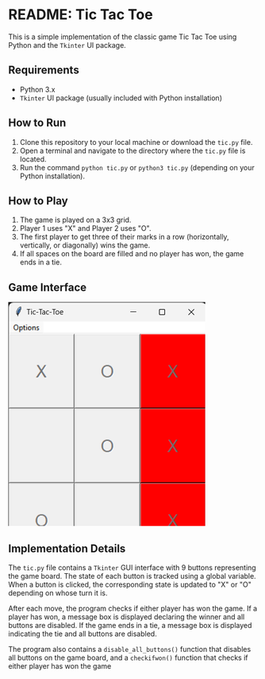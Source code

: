 # README: Tic Tac Toe

This is a simple implementation of the classic game Tic Tac Toe using Python and the `Tkinter` UI package. 

## Requirements

- Python 3.x
- `Tkinter` UI package (usually included with Python installation)

## How to Run

1. Clone this repository to your local machine or download the `tic.py` file.
2. Open a terminal and navigate to the directory where the `tic.py` file is located.
3. Run the command `python tic.py` or `python3 tic.py` (depending on your Python installation).

## How to Play

1. The game is played on a 3x3 grid.
2. Player 1 uses "X" and Player 2 uses "O".
3. The first player to get three of their marks in a row (horizontally, vertically, or diagonally) wins the game.
4. If all spaces on the board are filled and no player has won, the game ends in a tie.

## Game Interface

![Tic Tac Toe UI](/images/tic.png)

## Implementation Details

The `tic.py` file contains a `Tkinter` GUI interface with 9 buttons representing the game board. The state of each button is tracked using a global variable. When a button is clicked, the corresponding state is updated to "X" or "O" depending on whose turn it is. 

After each move, the program checks if either player has won the game. If a player has won, a message box is displayed declaring the winner and all buttons are disabled. If the game ends in a tie, a message box is displayed indicating the tie and all buttons are disabled. 

The program also contains a `disable_all_buttons()` function that disables all buttons on the game board, and a `checkifwon()` function that checks if either player has won the game